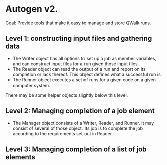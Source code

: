 
# Autogen v2.

Goal: Provide tools that make it easy to manage and store QWalk runs.


## Level 1: constructing input files and gathering data

 * The Writer object has all options to set up a job as member variables, and can construct input files for a run given those input files.
 * The Reader object can read the output of a run and report on its completion or lack thereof. This object defines what a successful run is. 
 * The Runner object executes a set of runs for a given code on a given computer system.

There may be some helper objects slightly below this level.

## Level 2: Managing completion of a job element

 * The Manager object consists of a Writer, Reader, and Runner. It may consist of several of those object. Its job is to complete the job according to the requirements set out in Reader.

## Level 3: Managing completion of a list of job elements


